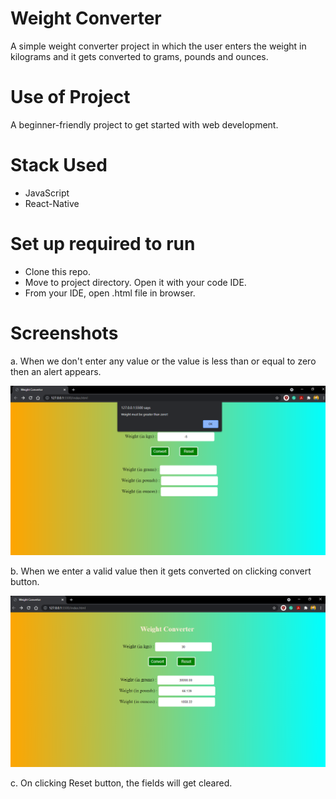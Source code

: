 # Weight Converter
A simple weight converter project in which the user enters the weight in kilograms and it gets converted to 
grams, pounds and ounces.

# Use of Project
A beginner-friendly project to get started with web development. 

# Stack Used
- JavaScript
- React-Native

# Set up required to run

- Clone this repo.
- Move to project directory. Open it with your code IDE.
- From your IDE, open .html file in browser.

# Screenshots

a. When we don't enter any value or the value is less than or equal to zero then an alert appears.

![](./screenshots/when_no_value_passed.png)

b. When we enter a valid value then it gets converted on clicking convert button.

![](./screenshots/smooth_functioning.png)

c. On clicking Reset button, the fields will get cleared.
